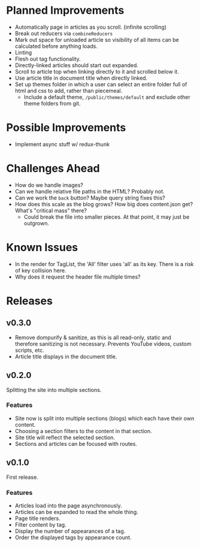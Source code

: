 # Planned Improvements
- Automatically page in articles as you scroll. (infinite scrolling)
- Break out reducers via `combineReducers`
- Mark out space for unloaded article so visibility of all items can be calculated before anything loads.
- Linting
- Flesh out tag functionality.
- Directly-linked articles should start out expanded.
- Scroll to article top when linking directly to it and scrolled below it.
- Use article title in document title when directly linked.
- Set up themes folder in which a user can select an entire folder full of html and css to add, rather than piecemeal.
  - Include a default theme, `/public/themes/default` and exclude other theme folders from git.

# Possible Improvements
- Implement async stuff w/ redux-thunk

# Challenges Ahead
- How do we handle images?
- Can we handle relative file paths in the HTML?  Probably not.
- Can we work the `back` button?  Maybe query string fixes this?
- How does this scale as the blog grows?  How big does content.json get?  What's "critical mass" there?
  - Could break the file into smaller pieces.  At that point, it may just be outgrown.

# Known Issues
- In the render for TagList, the 'All' filter uses 'all' as its key.  There is a risk of key collision here.
- Why does it request the header file multiple times?

# Releases

## v0.3.0
- Remove dompurify & sanitize, as this is all read-only, static and therefore sanitizing is not necessary.  Prevents YouTube videos, custom scripts, etc.
- Article title displays in the document title.

## v0.2.0
Splitting the site into multiple sections.

### Features
- Site now is split into multiple sections (blogs) which each have their own content.
- Choosing a section filters to the content in that section.
- Site title will reflect the selected section.
- Sections and articles can be focused with routes.

## v0.1.0
First release.

### Features
- Articles load into the page asynchronously.
- Articles can be expanded to read the whole thing.
- Page title renders.
- Filter content by tag.
- Display the number of appearances of a tag.
- Order the displayed tags by appearance count.
